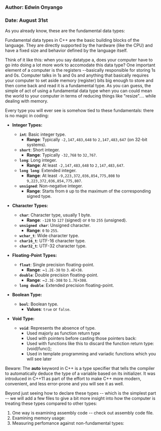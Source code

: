 ### Author: Edwin Onyango
### Date: August 31st

As you already know, these are the fundamental data types: 

Fundamental data types in C++ are the basic building blocks of the language. They are directly supported by the hardware (like the CPU) and have a fixed size and behavior defined by the language itself.

Think of it like this: when you say datatype a, does your computer have to go into doing a lot more work to accomodate this data type? One important element of a computer is the registers --basically responsible for storing 1s and 0s. Computer talks in 1s and 0s and anything that basically requires your computer to set aside memory (register) bits big enough to store and then come back and read it is a fundamental type. As you can guess, the simple of act of using a fundamental data type when you can could mean the world to your computer in terms of reducing things like "resize".... while dealing with memory.

Every type you will ever see is somehow tied to these fundamentals: there is no magic in coding:

- **Integer Types:**
  - **`int`**: Basic integer type.
    - **Range**: Typically `-2,147,483,648` to `2,147,483,647` (on 32-bit systems).
  - **`short`**: Short integer.
    - **Range**: Typically `-32,768` to `32,767`.
  - **`long`**: Long integer.
    - **Range**: At least `-2,147,483,648` to `2,147,483,647`.
  - **`long long`**: Extended integer.
    - **Range**: At least `-9,223,372,036,854,775,808` to `9,223,372,036,854,775,807`.
  - **`unsigned`**: Non-negative integer.
    - **Range**: Starts from `0` up to the maximum of the corresponding signed type.

- **Character Types:**
  - **`char`**: Character type, usually 1 byte.
    - **Range**: `-128` to `127` (signed) or `0` to `255` (unsigned).
  - **`unsigned char`**: Unsigned character.
    - **Range**: `0` to `255`.
  - **`wchar_t`**: Wide character type.
  - **`char16_t`**: UTF-16 character type.
  - **`char32_t`**: UTF-32 character type.

- **Floating-Point Types:**
  - **`float`**: Single precision floating-point.
    - **Range**: ~`1.2E-38` to `3.4E+38`.
  - **`double`**: Double precision floating-point.
    - **Range**: ~`2.3E-308` to `1.7E+308`.
  - **`long double`**: Extended precision floating-point.

- **Boolean Type:**
  - **`bool`**: Boolean type.
    - **Values**: `true` or `false`.

- **Void Type:**
  - **`void`**: Represents the absence of type.
    - Used majorly as function return type
    - Used with pointers before casting those pointers back:
    - Used with functions like this to discard the function return type: (void)func();
    - Used in template programming and variadic functions which you will see later

Beware:
The **auto** keyword in C++ is a type specifier that tells the compiler to automatically deduce the type of a variable based on its initializer. It was introduced in C++11 as part of the effort to make C++ more modern, convenient, and less error-prone and you will see it as well.

Beyond just seeing how to declare these types -- which is the simplest part -- we will add a few files to give a bit more insight into how the computer is treating these types compared to other types:

1. One way is examining assembly code -- check out assembly code file.
2. Examining memory usage:
3. Measuring perfomance against non-fundamental types: